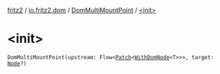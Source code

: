 [fritz2](../../index.md) / [io.fritz2.dom](../index.md) / [DomMultiMountPoint](index.md) / [&lt;init&gt;](./-init-.md)

# &lt;init&gt;

`DomMultiMountPoint(upstream: Flow<`[`Patch`](../../io.fritz2.binding/-patch/index.md)`<`[`WithDomNode`](../-with-dom-node/index.md)`<T>>>, target: `[`Node`](https://kotlinlang.org/api/latest/jvm/stdlib/org.w3c.dom/-node/index.html)`?)`